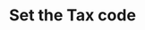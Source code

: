 ---
title: "Set the Tax code"
name: "sourcemeta_sageone"
key: "param_tax_code"
description: "used when raising an order, get id from API"
user_friendly_description: "When syncing an order to Sage Business Cloud Accounting Stock2Shop can set the tax rate to be used."
default: "1234"
values: []
tags: [sourcemeta,sageone,sage-business-cloud-accounting]
type: "meta"
process: "orders"
headless: true
---